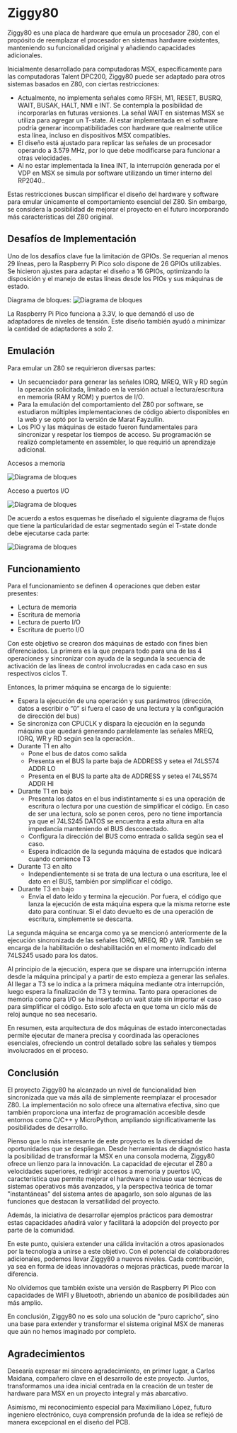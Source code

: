 # Ziggy80
Ziggy80 es una placa de hardware que emula un procesador Z80, con el propósito de reemplazar el procesador en sistemas hardware existentes, manteniendo su funcionalidad original y añadiendo capacidades adicionales.

Inicialmente desarrollado para computadoras MSX, específicamente para las computadoras Talent DPC200, Ziggy80 puede ser adaptado para otros sistemas basados en Z80, con ciertas restricciones:

* Actualmente, no implementa señales como RFSH, M1, RESET, BUSRQ, WAIT, BUSAK, HALT, NMI e INT. Se contempla la posibilidad de incorporarlas en futuras versiones. La señal WAIT en sistemas MSX se utiliza para agregar un T-state. Al estar implementada en el software podría generar incompatibilidades con hardware que realmente utilice esta línea, incluso en dispositivos MSX compatibles.
* El diseño está ajustado para replicar las señales de un procesador operando a 3.579 MHz, por lo que debe modificarse para funcionar a otras velocidades.
* Al no estar implementada la linea INT, la interrupción generada por el VDP en MSX se simula por software utilizando un timer interno del RP2040..

Estas restricciones buscan simplificar el diseño del hardware y software para emular únicamente el comportamiento esencial del Z80. Sin embargo, se considera la posibilidad de mejorar el proyecto en el futuro incorporando más características del Z80 original.

## Desafíos de Implementación
Uno de los desafíos clave fue la limitación de GPIOs. Se requerían al menos 29 líneas, pero la Raspberry Pi Pico solo dispone de 26 GPIOs utilizables. Se hicieron ajustes para adaptar el diseño a 16 GPIOs, optimizando la disposición y el manejo de estas líneas desde los PIOs y sus máquinas de estado.

Diagrama de bloques:
![Diagrama de bloques](/diagrama_de_bloques.svg)

La Raspberry Pi Pico funciona a 3.3V, lo que demandó el uso de adaptadores de niveles de tensión. Este diseño también ayudó a minimizar la cantidad de adaptadores a solo 2.

## Emulación
Para emular un Z80 se requirieron diversas partes:

* Un secuenciador para generar las señales IORQ, MREQ, WR y RD según la operación solicitada, limitado en la versión actual a lectura/escritura en memoria (RAM y ROM) y puertos de I/O.
* Para la emulación del comportamiento del Z80 por software, se estudiaron múltiples implementaciones de código abierto disponibles en la web y se optó por la versión de Marat Fayzullin.
* Los PIO y las máquinas de estado fueron fundamentales para sincronizar y respetar los tiempos de acceso. Su programación se realizó completamente en assembler, lo que requirió un aprendizaje adicional.

Accesos a memoria

![Diagrama de bloques](/memory_cycle_primary_slot.png)

Acceso a puertos I/O

![Diagrama de bloques](/IO_cycle_primary_slot.png)

De acuerdo a estos esquemas he diseñado el siguiente diagrama de flujos que tiene la particularidad de estar segmentado según el T-state donde debe ejecutarse cada parte:

![Diagrama de bloques](/IO_flow_chart.svg)

## Funcionamiento
Para el funcionamiento se definen 4 operaciones que deben estar presentes:

* Lectura de memoria
* Escritura de memoria
* Lectura de puerto  I/O
* Escritura de puerto I/O

Con este objetivo se crearon dos máquinas de estado con fines bien diferenciados. La primera es la que prepara todo para una de las 4 operaciones y sincronizar con ayuda de la segunda la secuencia de activación de las líneas de control involucradas en cada caso en sus respectivos ciclos T.

Entonces, la primer máquina se encarga de lo siguiente:

* Espera la ejecución de una operación y sus parámetros (dirección, datos a escribir o “0” si fuera el caso de una lectura y la configuración de dirección del bus)
* Se sincroniza con CPUCLK y dispara la ejecución en la segunda máquina que quedará generando paralelamente las señales MREQ, IORQ, WR y RD según sea la operación..
* Durante T1 en alto
  * Pone el bus de datos como salida
  * Presenta en el BUS la parte baja de ADDRESS y setea el 74LS574 ADDR LO
  * Presenta en el BUS la parte alta de ADDRESS y setea el 74LS574 ADDR HI
* Durante T1 en bajo	
  * Presenta los datos en el bus indistintamente si es una operación de escritura o lectura por una cuestión de simplificar el código. En caso de ser una lectura, solo se ponen ceros, pero no tiene importancia ya que el 74LS245 DATOS se encuentra a esta altura en alta impedancia manteniendo el BUS desconectado.
  * Configura la dirección del BUS como entrada o salida según sea el caso.
  * Espera indicación de la segunda máquina de estados que indicará cuando comience T3
* Durante T3 en alto
  * Independientemente si se trata de una lectura o una escritura, lee el dato en el BUS, también por simplificar el código. 
* Durante T3 en bajo
  * Envía el dato leído y termina la ejecución. Por fuera, el código que lanza la ejecución de esta máquina espera que la misma retorne este dato para continuar. Si el dato devuelto es de una operación de escritura, simplemente se descarta.

La segunda máquina se encarga como ya se mencionó anteriormente de la ejecución sincronizada de las señales IORQ, MREQ, RD y WR. También se encarga de la habilitación o deshabilitación en el momento indicado del 74LS245 usado para los datos.

Al principio de la ejecución, espera que se dispare una interrupción interna desde la máquina principal y a partir de esto empieza a generar las señales. Al llegar a T3 se lo indica a la primera máquina mediante otra interrupción, luego espera la finalización de T3 y termina. Tanto para operaciones de memoria como para I/O se ha insertado un wait state sin importar el caso para simplificar el código. Esto solo afecta en que toma un ciclo más de reloj aunque no sea necesario. 

En resumen, esta arquitectura de dos máquinas de estado interconectadas permite ejecutar de manera precisa y coordinada las operaciones esenciales, ofreciendo un control detallado sobre las señales y tiempos involucrados en el proceso.

## Conclusión
El proyecto Ziggy80 ha alcanzado un nivel de funcionalidad bien sincronizada que va más allá de simplemente reemplazar el procesador Z80. La implementación no solo ofrece una alternativa efectiva, sino que también proporciona una interfaz de programación accesible desde entornos como C/C++ y MicroPython, ampliando significativamente las posibilidades de desarrollo.

Pienso que lo más interesante de este proyecto es la diversidad de oportunidades que se despliegan. Desde herramientas de diagnóstico hasta la posibilidad de transformar la MSX en una consola moderna, Ziggy80 ofrece un lienzo para la innovación. La capacidad de ejecutar el Z80 a velocidades superiores, redirigir accesos a memoria y puertos I/O, característica que permite mejorar el hardware e incluso usar técnicas de sistemas operativos más avanzados, y la perspectiva teórica de tomar "instantáneas" del sistema antes de apagarlo, son solo algunas de las funciones que destacan la versatilidad del proyecto.

Además, la iniciativa de desarrollar ejemplos prácticos para demostrar estas capacidades añadirá valor y facilitará la adopción del proyecto por parte de la comunidad.

En este punto, quisiera extender una cálida invitación a otros apasionados por la tecnología a unirse a este objetivo. Con el potencial de colaboradores adicionales, podemos llevar Ziggy80 a nuevos niveles. Cada contribución, ya sea en forma de ideas innovadoras o mejoras prácticas, puede marcar la diferencia.

No olvidemos que también existe una versión de Raspberry PI Pico con capacidades de WIFI y Bluetooth, abriendo un abanico de posibilidades aún más amplio.

En conclusión, Ziggy80 no es solo una solución de “puro capricho”, sino una base para extender y transformar el sistema original MSX de maneras que aún no hemos imaginado por completo. 

## Agradecimientos
Desearía expresar mi sincero agradecimiento, en primer lugar, a Carlos Maidana, compañero clave en el desarrollo de este proyecto. Juntos, transformamos una idea inicial centrada en la creación de un tester de hardware para MSX en un proyecto integral y más abarcativo.

Asimismo, mi reconocimiento especial para Maximiliano López, futuro ingeniero electrónico, cuya comprensión profunda de la idea se reflejó de manera excepcional en el diseño del PCB.
